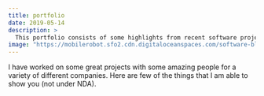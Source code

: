 ```yaml
---
title: portfolio
date: 2019-05-14
description: >
  This portfolio consists of some highlights from recent software projects I have lead
image: "https://mobilerobot.sfo2.cdn.digitaloceanspaces.com/software-block.png"
---
```


I have worked on some great projects with some amazing people for a
variety of different companies.  Here are few of the things that I am
able to show you (not under NDA).

